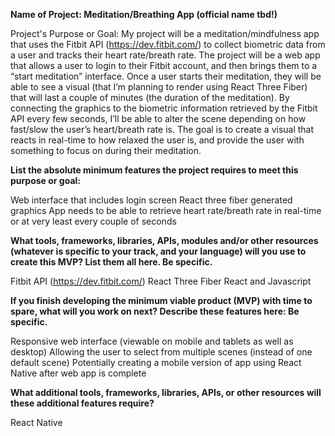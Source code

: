 **Name of Project: Meditation/Breathing App (official name tbd!)**

Project's Purpose or Goal: My project will be a meditation/mindfulness app that uses the Fitbit API (https://dev.fitbit.com/) to collect biometric data from a user and tracks their heart rate/breath rate. The project will be a web app that allows a user to login to their Fitbit account, and then brings them to a “start meditation” interface. Once a user starts their meditation, they will be able to see a visual (that I’m planning to render using React Three Fiber) that will last a couple of minutes (the duration of the meditation). By connecting the graphics to the biometric information retrieved by the Fitbit API every few seconds, I’ll be able to alter the scene depending on how fast/slow the user’s heart/breath rate is. The goal is to create a visual that reacts in real-time to how relaxed the user is, and provide the user with something to focus on during their meditation.

**List the absolute minimum features the project requires to meet this purpose or goal:**

Web interface that includes login screen
React three fiber generated graphics 
App needs to be able to retrieve heart rate/breath rate in real-time or at very least every couple of seconds

**What tools, frameworks, libraries, APIs, modules and/or other resources (whatever is specific to your track, and your language) will you use to create this MVP? List them all here. Be specific.**

Fitbit API (https://dev.fitbit.com/)
React Three Fiber
React and Javascript

**If you finish developing the minimum viable product (MVP) with time to spare, what will you work on next? Describe these features here: Be specific.**

Responsive web interface (viewable on mobile and tablets as well as desktop)
Allowing the user to select from multiple scenes (instead of one default scene)
Potentially creating a mobile version of app using React Native after web app is complete

**What additional tools, frameworks, libraries, APIs, or other resources will these additional features require?**

React Native
